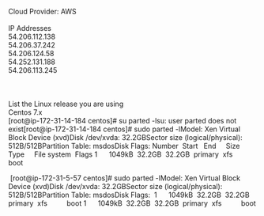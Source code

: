 Cloud Provider: AWS<br>
<br>
IP Addresses<br>
54.206.112.138<br>
54.206.37.242<br>
54.206.124.58<br>
54.252.131.188<br>
54.206.113.245<br>
<br>
<br>
<br>
List the Linux release you are using<br>
Centos 7.x<br>
[root@ip-172-31-14-184 centos]# su parted -lsu: user parted does not exist[root@ip-172-31-14-184 centos]# sudo parted -lModel: Xen Virtual Block Device (xvd)Disk /dev/xvda: 32.2GBSector size (logical/physical): 512B/512BPartition Table: msdosDisk Flags:
Number  Start   End     Size    Type     File system  Flags 1      1049kB  32.2GB  32.2GB  primary  xfs          boot


 [root@ip-172-31-5-57 centos]# sudo parted -lModel: Xen Virtual Block Device (xvd)Disk /dev/xvda: 32.2GBSector size (logical/physical): 512B/512BPartition Table: msdosDisk Flags:
 1      1049kB  32.2GB  32.2GB  primary  xfs          boot 1      1049kB  32.2GB  32.2GB  primary  xfs          boot


<br>
<br>
<br>
<br>
<br>
<br>
<br>
<br>
<br>
<br>



